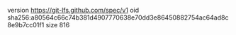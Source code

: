 version https://git-lfs.github.com/spec/v1
oid sha256:a80564c66c74b381d4907770638e70dd3e86450882754ac64ad8c8e9b7cc01f1
size 816
